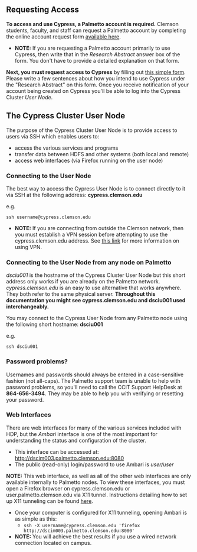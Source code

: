 
## Requesting Access

**To access and use Cypress, a Palmetto account is required.** Clemson students, faculty, and staff can request a Palmetto account by completing the online account request form <a href="http://citi.clemson.edu/new-account/" target="_blank">available here</a>.
- **NOTE:** If you are requesting a Palmetto account primarily to use Cypress, then write that in the *Research Abstract* answer box of the form. You don't have to provide a detailed explanation on that form.

**Next, you must request access to Cypress** by filling out <a href="https://goo.gl/forms/lkTVwO7zDARqhfrP2" target="_blank">this simple form</a>. Please write a few sentences about how you intend to use Cypress under the "Research Abstract" on this form. Once you receive notification of your account being created on Cypress you'll be able to log into the Cypress Cluster *User Node*.

## The Cypress Cluster User Node

The purpose of the Cypress Cluster User Node is to provide access to users via SSH which enables users to:

- access the various services and programs
- transfer data between HDFS and other systems (both local and remote)
- access web interfaces (via Firefox running on the user node)

### Connecting to the User Node

The best way to access the Cypress User Node is to connect directly to it via SSH at the following address: **cypress.clemson.edu**

e.g.

    ssh username@cypress.clemson.edu

- **NOTE:** If you are connecting from outside the Clemson network, then you must establish a VPN session before attempting to use the cypress.clemson.edu address. See [this link](https://www.clemson.edu/ccit/get_connected/vpn/) for more information on using VPN.

### Connecting to the User Node from any node on Palmetto

*dsciu001* is the hostname of the Cypress Cluster User Node but this short address only works if you are already on the Palmetto network. *cypress.clemson.edu* is an easy to use alternative that works anywhere. They both refer to the same physical server. **Throughout this documentation you might see cypress.clemson.edu and dsciu001 used interchangeably.**

You may connect to the Cypress User Node from any Palmetto node using the following short hostname: **dsciu001**

e.g.

    ssh dsciu001

### Password problems?

Usernames and passwords should always be entered in a case-sensitive fashion (not all-caps).
The Palmetto support team is unable to help with password problems, so you'll need to call the CCIT
Support HelpDesk at **864-656-3494**. They may be able to help you with verifying or resetting your password.

### Web Interfaces

There are web interfaces for many of the various services included with HDP, but the *Ambari* interface is one of the most important for understanding the status and configuration of the cluster.

- This interface can be accessed at: http://dscim003.palmetto.clemson.edu:8080
- The public (read-only) login/password to use Ambari is *user/user*

**NOTE:** This web interface, as well as all of the other web interfaces are only available internally to Palmetto nodes. To view these interfaces, you must open a Firefox browser on cypress.clemson.edu or user.palmetto.clemson.edu via X11 tunnel. Instructions detailing how to set up X11 tunneling can be found <a href="http://www.palmetto.clemson.edu/pages/userguide.html#graphical" target="_blank">here</a>.

- Once your computer is configured for X11 tunneling, opening Ambari is as simple as this:
  - ```ssh -X username@cypress.clemson.edu 'firefox http://dscim003.palmetto.clemson.edu:8080'```
- **NOTE:** You will achieve the best results if you use a wired network connection located on campus.
